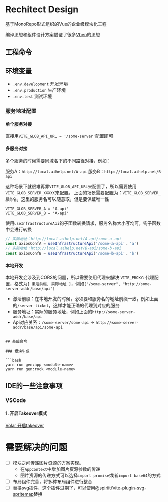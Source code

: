 # Rechitect Design

基于MonoRepo形式组织的Vue的企业级模块化工程

编译思想和组件设计方案借鉴了很多[Vben](https://github.com/vbenjs/vben3)的思想

## 工程命令

### 

## 环境变量

- `.env.development` 开发环境
- `.env.production` 生产环境
- `.env.test` 测试环境

### 服务地址配置

#### 单个服务对接

直接用`VITE_GLOB_API_URL = '/some-server'`配置即可

#### 多服务对接

多个服务的时候需要同域名下的不同路径对接，例如：

服务A：`http://local.aihelp.net/A-api`
服务B：`http://local.aihelp.net/B-api`

这种场景下就很难再靠`VITE_GLOB_API_URL`来配置了，所以需要使用`VITE_GLOB_SERVER_XXXXX`来配置。
上面的场景需要配置为：`VITE_GLOB_SERVER_服务名`，这里的服务名可以随意取，但是要保证唯一性

```env
VITE_GLOB_SERVER_A = 'A-api'
VITE_GLOB_SERVER_B = 'A-api'
```

使用`useInfrastructureApi`钩子函数转换请求，服务名称大小写均可，钩子函数中会进行转换

```ts
// 实际地址：http://local.aihelp.net/A-api/some-a-api
const axiosConfA = useInfrastructureApi('/some-a-api', 'a')
// 实际地址：http://local.aihelp.net/B-api/some-b-api
const axiosConfB = useInfrastructureApi('/some-b-api', 'b')
```

#### 本地开发

本地开发会涉及到CORS的问题，所以需要使用代理来解决
`VITE_PROXY`: 代理配置，格式为`[ 激活前缀, 实际地址 ]`，例如`["/some-server", "http://some-server-addr/base/api"]`

- 激活前缀：在本地开发的时候，必须要和服务名的地址前缀一致，例如上面的`/server-ticket`，这样才能正确的代理到对应的服务
- 服务地址：实际的服务地址，例如上面的`http://some-server-addr/base/api`
- Api对应关系：`/some-server/some-api` => `http://some-server-addr/base/api/some-api`

```env

## 基础命令

### 模块生成

```bash
yarn run gen:app <module-name>
yarn run gen:rock <module-name>
```

## IDE的一些注意事项

### VSCode

#### 1. 开启Takeover模式

[Volar 开启takeover](https://cn.vuejs.org/guide/typescript/overview.html#volar-takeover-mode)

# 需要解决的问题

- [ ] 模块之间传递图片资源的方案实现。
  - 在`AppContext`中增加图片资源参数的传递
  - 图片资源的传递方式可以选择`import promise`或者`import base64`的方式
- [ ] 布局组件完善，将多种布局组件进行整合
- [ ] 替换svg插件，这个插件过期了，可以使用[@spiriit/vite-plugin-svg-spritemap](https://www.npmjs.com/package/@spiriit/vite-plugin-svg-spritemap)替换
